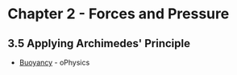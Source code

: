 # Chapter 2 - Forces and Pressure

## 3.5 Applying Archimedes' Principle

* [Buoyancy](https://ophysics.com/fl1.html) - oPhysics
